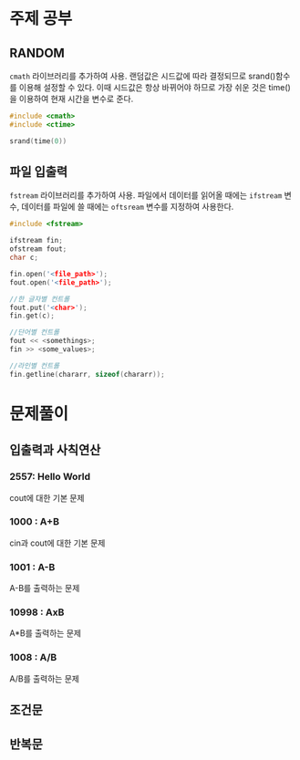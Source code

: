 # 주제 공부

## RANDOM

`cmath` 라이브러리를 추가하여 사용. 랜덤값은 시드값에 따라 결정되므로 srand()함수를 이용해 설정할 수 있다. 이때 시드값은 항상 바뀌어야 하므로 가장 쉬운 것은 time()을 이용하여 현재 시간을 변수로 준다.

```cpp
#include <cmath>
#include <ctime>

srand(time(0))
```

## 파일 입출력

`fstream` 라이브러리를 추가하여 사용. 파일에서 데이터를 읽어올 때에는 `ifstream` 변수, 데이터를 파일에 쓸 때에는 `oftsream` 변수를 지정하여 사용한다.

```cpp
#include <fstream>

ifstream fin;
ofstream fout;
char c;

fin.open('<file_path>');
fout.open('<file_path>');

//한 글자별 컨트롤
fout.put('<char>');
fin.get(c);

//단어별 컨트롤
fout << <somethings>;
fin >> <some_values>;

//라인별 컨트롤
fin.getline(chararr, sizeof(chararr));
```

# 문제풀이

## 입출력과 사칙연산
### 2557: Hello World
cout에 대한 기본 문제
### 1000 : A+B
cin과 cout에 대한 기본 문제
### 1001 : A-B
A-B를 출력하는 문제
### 10998 : AxB
A*B를 출력하는 문제
### 1008 : A/B
A/B를 출력하는 문제
## 조건문

## 반복문